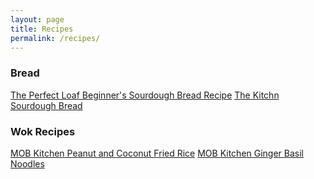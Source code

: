 ```yaml
---
layout: page
title: Recipes
permalink: /recipes/
---
```


### Bread
[The Perfect Loaf Beginner's Sourdough Bread Recipe](https://www.theperfectloaf.com/beginners-sourdough-bread/)
[The Kitchn Sourdough Bread](https://www.thekitchn.com/how-to-make-sourdough-bread-224367)

### Wok Recipes
[MOB Kitchen Peanut and Coconut Fried Rice](https://www.mobkitchen.co.uk/recipes/peanut-fried-rice)
[MOB Kitchen Ginger Basil Noodles](https://www.mobkitchen.co.uk/recipes/ginger-basil-noodles)  
